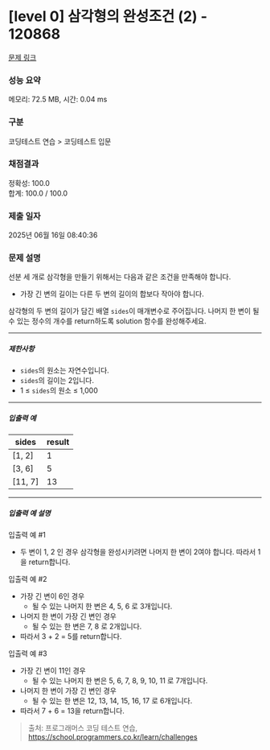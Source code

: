 # [level 0] 삼각형의 완성조건 (2) - 120868 

[문제 링크](https://school.programmers.co.kr/learn/courses/30/lessons/120868) 

### 성능 요약

메모리: 72.5 MB, 시간: 0.04 ms

### 구분

코딩테스트 연습 > 코딩테스트 입문

### 채점결과

정확성: 100.0<br/>합계: 100.0 / 100.0

### 제출 일자

2025년 06월 16일 08:40:36

### 문제 설명

<p>선분 세 개로 삼각형을 만들기 위해서는 다음과 같은 조건을 만족해야 합니다.</p>

<ul>
<li>가장 긴 변의 길이는 다른 두 변의 길이의 합보다 작아야 합니다.</li>
</ul>

<p>삼각형의 두 변의 길이가 담긴 배열 <code>sides</code>이 매개변수로 주어집니다. 나머지 한 변이 될 수 있는 정수의 개수를 return하도록 solution 함수를 완성해주세요.</p>

<hr>

<h5>제한사항</h5>

<ul>
<li><code>sides</code>의 원소는 자연수입니다.</li>
<li><code>sides</code>의 길이는 2입니다.</li>
<li>1 ≤ <code>sides</code>의 원소 ≤ 1,000</li>
</ul>

<hr>

<h5>입출력 예</h5>
<table class="table">
        <thead><tr>
<th>sides</th>
<th>result</th>
</tr>
</thead>
        <tbody><tr>
<td>[1, 2]</td>
<td>1</td>
</tr>
<tr>
<td>[3, 6]</td>
<td>5</td>
</tr>
<tr>
<td>[11, 7]</td>
<td>13</td>
</tr>
</tbody>
      </table>
<hr>

<h5>입출력 예 설명</h5>

<p>입출력 예 #1</p>

<ul>
<li>두 변이 1, 2 인 경우 삼각형을 완성시키려면 나머지 한 변이 2여야 합니다. 따라서 1을 return합니다.</li>
</ul>

<p>입출력 예 #2</p>

<ul>
<li>가장 긴 변이 6인 경우

<ul>
<li>될 수 있는 나머지 한 변은 4, 5, 6 로 3개입니다.</li>
</ul></li>
<li>나머지 한 변이 가장 긴 변인 경우

<ul>
<li>될 수 있는 한 변은 7, 8 로 2개입니다.</li>
</ul></li>
<li>따라서 3 + 2 = 5를 return합니다.</li>
</ul>

<p>입출력 예 #3</p>

<ul>
<li>가장 긴 변이 11인 경우

<ul>
<li>될 수 있는 나머지 한 변은 5, 6, 7, 8, 9, 10, 11 로 7개입니다.</li>
</ul></li>
<li>나머지 한 변이 가장 긴 변인 경우

<ul>
<li>될 수 있는 한 변은 12, 13, 14, 15, 16, 17 로 6개입니다.</li>
</ul></li>
<li>따라서 7 + 6 = 13을 return합니다.</li>
</ul>


> 출처: 프로그래머스 코딩 테스트 연습, https://school.programmers.co.kr/learn/challenges